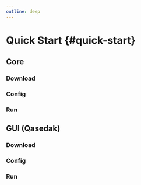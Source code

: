 ```yaml
---
outline: deep
---
```


# Quick Start {#quick-start}

## Core

### Download

### Config

### Run

## GUI (Qasedak)

### Download

### Config

### Run
